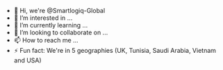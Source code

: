 - 👋 Hi, we're @Smartlogiq-Global
- 👀 I’m interested in ...
- 🌱 I’m currently learning ...
- 💞️ I’m looking to collaborate on ...
- 📫 How to reach me ...
- ⚡ Fun fact: We're in 5 geographies (UK, Tunisia, Saudi Arabia, Vietnam and USA)

<!---
Smartlogiq-Global/Smartlogiq-Global is a ✨ special ✨ repository because its `README.md` (this file) appears on your GitHub profile.
You can click the Preview link to take a look at your changes.
--->
